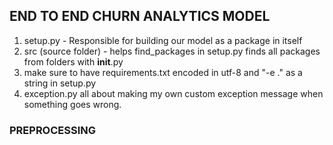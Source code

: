 ## END TO END CHURN ANALYTICS MODEL

1. setup.py - Responsible for building our model as a package in itself
2. src (source folder) - helps find_packages in setup.py finds all packages from folders with __init__.py
3. make sure to have requirements.txt encoded in utf-8 and "-e ." as a string in setup.py
4. exception.py all about making my own custom exception message when something goes wrong.








### PREPROCESSING
